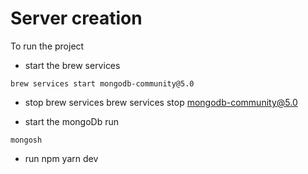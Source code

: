 # Server creation

To run the project
* start the brew services
```
brew services start mongodb-community@5.0  
```
* stop brew services
brew services stop mongodb-community@5.0  

* start the mongoDb run
```
mongosh
```

* run
npm yarn dev



